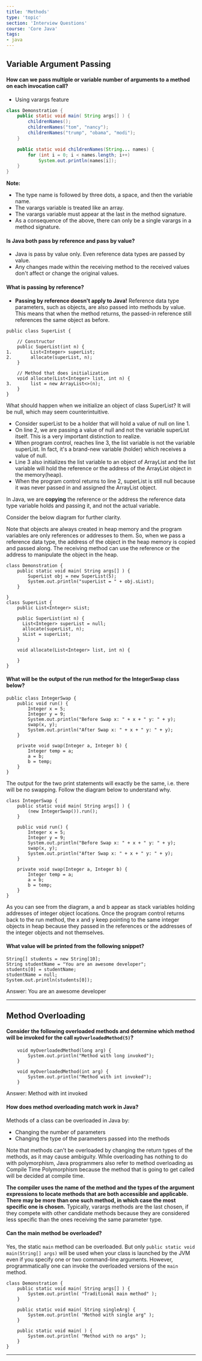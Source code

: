 ```yaml
---
title: 'Methods'
type: 'topic'
section: 'Interview Questions'
course: 'Core Java'
tags:
- java
---
```

## Variable Argument Passing
#### How can we pass multiple or variable number of arguments to a method on each invocation call?
- Using varargs feature
```java
class Demonstration {
    public static void main( String args[] ) {
        childrenNames();
        childrenNames("tom", "nancy");
        childrenNames("trump", "obama", "modi");
    }

    public static void childrenNames(String... names) {
        for (int i = 0; i < names.length; i++)
            System.out.println(names[i]);
    }   
}
```

**Note:**
- The type name is followed by three dots, a space, and then the variable name.
- The varargs variable is treated like an array.
- The varargs variable must appear at the last in the method signature.
- As a consequence of the above, there can only be a single varargs in a method signature.

#### Is Java both pass by reference and pass by value?
- Java is pass by value only. Even reference data types are passed by value.
- Any changes made within the receiving method to the received values don't affect or change the original values.

#### What is passing by reference?
- **Passing by reference doesn't apply to Java!** Reference data type parameters, such as objects, are also passed into methods by value. This means that when the method returns, the passed-in reference still references the same object as before.

```
public class SuperList {
 
    // Constructor
    public SuperList(int n) {
1.       List<Integer> superList;
2.       allocate(superList, n);
    }
 
    // Method that does initialization
    void allocate(List<Integer> list, int n) {
3.       list = new ArrayList<>(n);
    }
}
```

What should happen when we initialize an object of class SuperList? It will be null, which may seem counterintuitive.
- Consider superList to be a holder that will hold a value of null on line 1.
- On line 2, we are passing a value of null and not the variable superList itself. This is a very important distinction to realize.
- When program control, reaches line 3, the list variable is not the variable superList. In fact, it's a brand-new variable (holder) which receives a value of null.
- Line 3 also initializes the list variable to an object of ArrayList and the list variable will hold the reference or the address of the ArrayList object in the memory(heap).
- When the program control returns to line 2, superList is still null because it was never passed in and assigned the ArrayList object.

In Java, we are **copying** the reference or the address the reference data type variable holds and passing it, and not the actual variable.

Consider the below diagram for further clarity.

Note that objects are always created in heap memory and the program variables are only references or addresses to them. So, when we pass a reference data type, the address of the object in the heap memory is copied and passed along. The receiving method can use the reference or the address to manipulate the object in the heap.

```
class Demonstration {
    public static void main( String args[] ) {
        SuperList obj = new SuperList(5);
        System.out.println("superList = " + obj.sList);
    }
  
}
class SuperList {
    public List<Integer> sList;
    
    public SuperList(int n) {
      List<Integer> superList = null;
      allocate(superList, n);
      sList = superList;
    }

    void allocate(List<Integer> list, int n) {
      
    }
}
```

#### What will be the output of the run method for the IntegerSwap class below?
```
public class IntegerSwap {
    public void run() {
        Integer x = 5;
        Integer y = 9;
        System.out.println("Before Swap x: " + x + " y: " + y);
        swap(x, y);
        System.out.println("After Swap x: " + x + " y: " + y);
    }
 
    private void swap(Integer a, Integer b) {
        Integer temp = a;
        a = b;
        b = temp;
    }
}
```

The output for the two print statements will exactly be the same, i.e. there will be no swapping. Follow the diagram below to understand why.
```
class IntegerSwap {
    public static void main( String args[] ) {
        (new IntegerSwap()).run();
    }
  
    public void run() {
        Integer x = 5;
        Integer y = 9;
        System.out.println("Before Swap x: " + x + " y: " + y);
        swap(x, y);
        System.out.println("After Swap x: " + x + " y: " + y);
    }

    private void swap(Integer a, Integer b) {
        Integer temp = a;
        a = b;
        b = temp;
    }  
}
```

As you can see from the diagram, a and b appear as stack variables holding addresses of integer object locations. Once the program control returns back to the run method, the x and y keep pointing to the same integer objects in heap because they passed in the references or the addresses of the integer objects and not themselves.

#### What value will be printed from the following snippet?
```
String[] students = new String[10];
String studentName = "You are an awesome developer";
students[0] = studentName;
studentName = null;
System.out.println(students[0]);
```

Answer:
You are an awesome developer

---
## Method Overloading
#### Consider the following overloaded methods and determine which method will be invoked for the call `myOverloadedMethod(5)`?
```
    void myOverloadedMethod(long arg) {
        System.out.println("Method with long invoked");
    }
 
    void myOverloadedMethod(int arg) {
        System.out.println("Method with int invoked");
    }
```

Answer:
Method with int invoked

#### How does method overloading match work in Java?
Methods of a class can be overloaded in Java by:
- Changing the number of parameters
- Changing the type of the parameters passed into the methods

Note that methods can't be overloaded by changing the return types of the methods, as it may cause ambiguity. While overloading has nothing to do with polymorphism, Java programmers also refer to method overloading as Compile Time Polymorphism because the method that is going to get called will be decided at compile time.

**The compiler uses the name of the method and the types of the argument expressions to locate methods that are both accessible and applicable. There may be more than one such method, in which case the most specific one is chosen.** Typically, varargs methods are the last chosen, if they compete with other candidate methods because they are considered less specific than the ones receiving the same parameter type.

#### Can the main method be overloaded?
Yes, the static `main` method can be overloaded. But only `public static void main(String[] args)` will be used when your class is launched by the JVM even if you specify one or two command-line arguments. However, programmatically one can invoke the overloaded versions of the `main` method.
```
class Demonstration {
    public static void main( String args[] ) {
        System.out.println( "Traditional main method" );
    }

    public static void main( String singleArg) {
        System.out.println( "Method with single arg" );
    }
  
    public static void main( ) {
        System.out.println( "Method with no args" );
    }  
}
```

---

